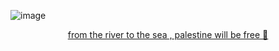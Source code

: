 ![image](https://github.com/kyostro/kyostro/assets/130516145/44fee5cf-f76a-4ff4-bd52-994410b60aa3)
<p align="center">
<a href="https://x.com/barefacelino/status/1791041334683255200">
  from the river to the sea , palestine will be free 🍉

